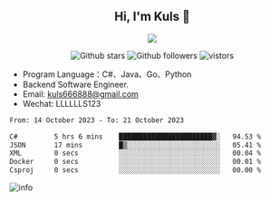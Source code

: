 <h2 align="center"> Hi, I'm Kuls 👋 </h2>
<p align="center">
    <p align="center">
        <img src=" https://avatars.githubusercontent.com/u/42165104?s=460&u=5c7fbf0bce7d4b38a15a44676e6f64b529e47598&v=4"/>
    </p>
    <p align="center">
      <img src="https://img.shields.io/github/stars/hellokuls?style=social" alt="Github stars" />
      <img src="https://img.shields.io/github/followers/hellokuls?style=social" alt="Github followers" />
      <img src="https://visitor-badge.glitch.me/badge?page_id=hellokuls.readme" alt="vistors" />
    </p>
</p>

- Program Language：C#、Java、Go、Python
- Backend Software Engineer.
- Email: kuls666888@gmail.com
- Wechat: LLLLLLS123

<!--START_SECTION:waka-->

```txt
From: 14 October 2023 - To: 21 October 2023

C#         5 hrs 6 mins    ███████████████████████▓░   94.53 %
JSON       17 mins         █▒░░░░░░░░░░░░░░░░░░░░░░░   05.41 %
XML        0 secs          ░░░░░░░░░░░░░░░░░░░░░░░░░   00.04 %
Docker     0 secs          ░░░░░░░░░░░░░░░░░░░░░░░░░   00.01 %
Csproj     0 secs          ░░░░░░░░░░░░░░░░░░░░░░░░░   00.00 %
```

<!--END_SECTION:waka-->

![info](https://github-readme-stats.vercel.app/api?username=hellokuls&show_icons=true&count_private=true&hide=prs&theme=default_repocard)


